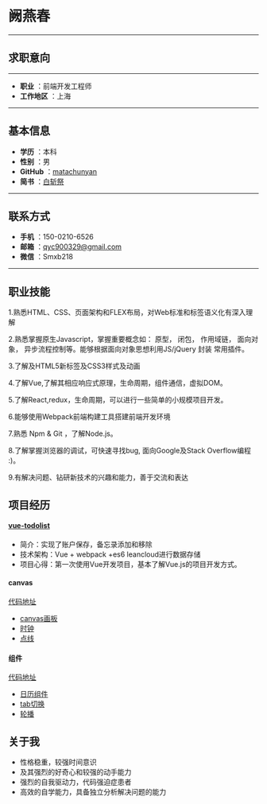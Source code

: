 # 阙燕春
-------------------

## 求职意向
-------------------


 
- **职业** ：前端开发工程师
- **工作地区** ：上海


-------------------



## 基本信息

- **学历** ：本科
- **性别** ：男
- **GitHub** ：[matachunyan](https://github.com/matachunyan)
-  **简书** ：[白斩祭](http://www.jianshu.com/u/dbd7d3dea095)
 
-------------------

## 联系方式
- **手机** ：150-0210-6526
- **邮箱** ：qyc900329@gmail.com
- **微信** ：Smxb218

 -------------------
## 职业技能
1.熟悉HTML、CSS、页面架构和FLEX布局，对Web标准和标签语义化有深入理解

2.熟悉掌握原生Javascript，掌握重要概念如： 原型， 闭包， 作用域链， 面向对象， 异步流程控制等。能够根据面向对象思想利用JS/jQuery 封装 常用插件。

3.了解及HTML5新标签及CSS3样式及动画

4.了解Vue,了解其相应响应式原理，生命周期，组件通信，虚拟DOM。

5.了解React,redux，生命周期，可以进行一些简单的小规模项目开发。

6.能够使用Webpack前端构建工具搭建前端开发环境

7.熟悉 Npm & Git ，了解Node.js。

8.了解掌握浏览器的调试，可快速寻找bug, 面向Google及Stack Overflow编程 :)。

9.有解决问题、钻研新技术的兴趣和能力，善于交流和表达

## 项目经历

#### [vue-todolist](https://matachunyan.github.io/vue-try/page.html)

- 简介：实现了账户保存，备忘录添加和移除
- 技术架构：Vue + webpack +es6 leancloud进行数据存储
- 项目心得：第一次使用Vue开发项目，基本了解Vue.js的项目开发方式。



#### canvas 
[代码地址](https://github.com/chunchunheyuyu/canvas)
- [canvas画板](https://chunchunheyuyu.github.io/canvas/%E7%94%BB%E6%9D%BF.html)
- [时钟]( https://chunchunheyuyu.github.io/canvas/clock/clock.html)
- [点线](https://chunchunheyuyu.github.io/canvas/%E7%82%B9%E7%BA%BF.html)

#### 组件
[代码地址](https://github.com/chunchunheyuyu/JS-note/tree/master/js%E6%95%88%E6%9E%9C/%E7%BB%84%E4%BB%B6)
- [日历组件](https://chunchunheyuyu.github.io/JS-note/js%E6%95%88%E6%9E%9C/%E7%BB%84%E4%BB%B6/%E6%97%A5%E5%8E%86%E7%BB%84%E4%BB%B6/%E6%97%A5%E5%8E%86.html)
- [tab切换]( https://chunchunheyuyu.github.io/JS-note/js%E6%95%88%E6%9E%9C/%E7%BB%84%E4%BB%B6/tab%E7%BB%84%E4%BB%B6/tab.html)
- [轮播](https://chunchunheyuyu.github.io/JS-note/js%E6%95%88%E6%9E%9C/%E7%BB%84%E4%BB%B6/%E8%BD%AE%E6%92%AD%E7%BB%84%E4%BB%B6/%E8%BD%AE%E6%92%AD.html)

     



## 关于我

* 性格稳重，较强时间意识
* 及其强烈的好奇心和较强的动手能力
* 强烈的自我驱动力，代码强迫症患者
* 高效的自学能力，具备独立分析解决问题的能力
